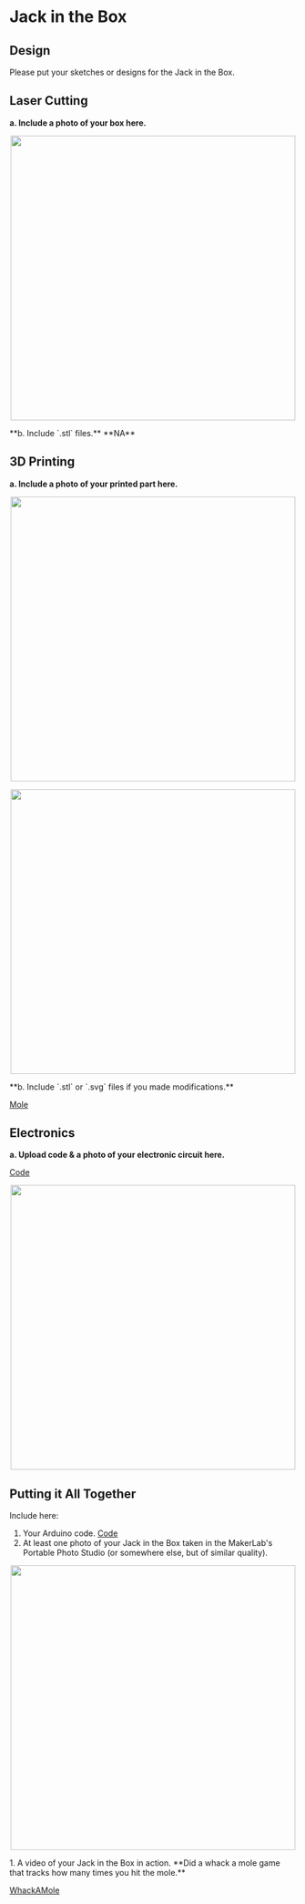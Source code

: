 # Jack in the Box

## Design

Please put your sketches or designs for the Jack in the Box.



## Laser Cutting

**a. Include a photo of your box here.**

<p align="center">
  <img src="Lab5_Box.PNG" width="500" height="500">
</p>
**b. Include `.stl` files.**
**NA**

## 3D Printing

**a. Include a photo of your printed part here.**
<p align="center">
  <img src="Lab5Mole.png" width="500" height="500">
</p>

<p align="center">
  <img src="Lab5_MotorHolder.png" width="500" height="500">
</p>
**b. Include `.stl` or `.svg` files if you made modifications.**

[Mole](https://github.com/popeil97/IDD-Fa19-Lab5/blob/master/mole%20body.STL)

## Electronics

**a. Upload code & a photo of your electronic circuit here.**

[Code](https://github.com/popeil97/IDD-Fa19-Lab5/blob/master/Lab5.ino)

<p align="center">
  <img src="Lab5_Circuit.PNG" width="500" height="500">
</p>

## Putting it All Together

Include here:
1. Your Arduino code.
[Code](https://github.com/popeil97/IDD-Fa19-Lab5/blob/master/Lab5.ino)
1. At least one photo of your Jack in the Box taken in the MakerLab's Portable Photo Studio (or somewhere else, but of similar quality).
<p align="center">
  <img src="Lab5InLab.PNG" width="500" height="500">
</p>
1. A video of your Jack in the Box in action.
**Did a whack a mole game that tracks how many times you hit the mole.**

[WhackAMole](https://youtu.be/abljX0Aiqpc)
